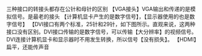 三种接口的转接头都存在公针和母针的区别
【VGA接头】VGA输出和传递的是模拟信号。是最老的接头
【计算机显卡产生的是数字信号】，【显示器使用的也是数字信号】
【DVI接口有两个标准，25针和29针，如下图所示。直观来说，这两种接口没有区别。DVI接口传输的是数字信号，可以传输【大分辨率】的视频信号。DVI连接计算机显卡和显示器时不用发生转换，所以信号【没有损失】。
【HDMI】扁平，还能传声音
